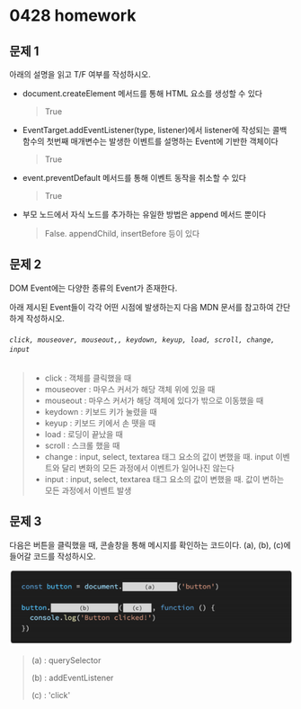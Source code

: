 # 0428 homework

## 문제 1

아래의 설명을 읽고 T/F 여부를 작성하시오. 

- document.createElement 메서드를 통해 HTML 요소를 생성할 수 있다

  > True

- EventTarget.addEventListener(type, listener)에서 listener에 작성되는 콜백 함수의 첫번째 매개변수는 발생한 이벤트를 설명하는 Event에 기반한 객체이다

  > True

- event.preventDefault 메서드를 통해 이벤트 동작을 취소할 수 있다

  > True

- 부모 노드에서 자식 노드를 추가하는 유일한 방법은 append 메서드 뿐이다

  > False. appendChild, insertBefore 등이 있다





## 문제 2

DOM Event에는 다양한 종류의 Event가 존재한다.  

아래 제시된 Event들이 각각 어떤 시점에 발생하는지 다음 MDN 문서를 참고하여 간단하게 작성하시오.  

###### `click, mouseover, mouseout,, keydown, keyup, load, scroll, change, input`



> - click : 객체를 클릭했을 때
> - mouseover : 마우스 커서가 해당 객체 위에 있을 때
> - mouseout : 마우스 커서가 해당 객체에 있다가 밖으로 이동했을 때
> - keydown : 키보드 키가 눌렸을 때
> - keyup : 키보드 키에서 손 뗏을 때
> - load : 로딩이 끝났을 때
> - scroll : 스크롤 했을 때
> - change : input, select, textarea 태그 요소의 값이 변했을 때. input 이벤트와 달리 변화의 모든 과정에서 이벤트가 일어나진 않는다
> - input : input, select, textarea 태그 요소의 값이 변했을 때. 값이 변하는 모든 과정에서 이벤트 발생



## 문제 3

다음은 버튼을 클릭했을 때, 콘솔창을 통해 메시지를 확인하는 코드이다. (a), (b), (c)에 들어갈 코드를 작성하시오.

![image-20210428133520365](0428_hw.assets/image-20210428133520365.png)

> (a) : querySelector
>
> (b) : addEventListener
>
> (c) : 'click'